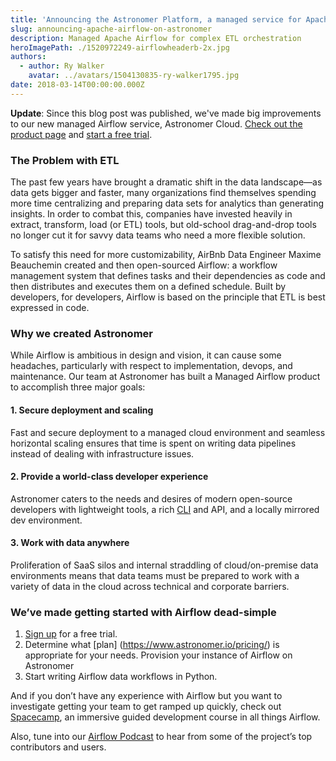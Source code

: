 ```yaml
---
title: 'Announcing the Astronomer Platform, a managed service for Apache Airflow'
slug: announcing-apache-airflow-on-astronomer
description: Managed Apache Airflow for complex ETL orchestration
heroImagePath: ./1520972249-airflowheaderb-2x.jpg
authors:
  - author: Ry Walker
    avatar: ../avatars/1504130835-ry-walker1795.jpg
date: 2018-03-14T00:00:00.000Z
---
```


**Update**: Since this blog post was published, we've made big improvements to our new managed Airflow service, Astronomer Cloud. [Check out the product page](https://astronomer.io/cloud) and [start a free trial](https://www.astronomer.io/trial/).

### The Problem with ETL

The past few years have brought a dramatic shift in the data landscape—as data gets bigger and faster, many organizations find themselves spending more time centralizing and preparing data sets for analytics than generating insights. In order to combat this, companies have invested heavily in extract, transform, load (or ETL) tools, but old-school drag-and-drop tools no longer cut it for savvy data teams who need a more flexible solution. 

To satisfy this need for more customizability, AirBnb Data Engineer Maxime Beauchemin created and then open-sourced Airflow: a workflow management system that defines tasks and their dependencies as code and then distributes and executes them on a defined schedule. Built by developers, for developers, Airflow is based on the principle that ETL is best expressed in code.

### Why we created Astronomer

While Airflow is ambitious in design and vision, it can cause some headaches, particularly with respect to implementation, devops, and maintenance. Our team at Astronomer has built a Managed Airflow product to accomplish three major goals:

#### 1. Secure deployment and scaling

Fast and secure deployment to a managed cloud environment and seamless horizontal scaling ensures that time is spent on writing data pipelines instead of dealing with infrastructure issues.

#### 2. Provide a world-class developer experience

Astronomer caters to the needs and desires of modern open-source developers with lightweight tools, a rich [CLI](https://www.astronomer.io/docs/cli-quickstart/) and API, and a locally mirrored dev environment.

#### 3. Work with data anywhere

Proliferation of SaaS silos and internal straddling of cloud/on-premise data environments means that data teams must be prepared to work with a variety of data in the cloud across technical and corporate barriers.

### We’ve made getting started with Airflow dead-simple

1. [Sign up](https://www.astronomer.io/trial/) for a free trial.
1. Determine what [plan] (https://www.astronomer.io/pricing/) is appropriate for your needs.
Provision your instance of Airflow on Astronomer
1. Start writing Airflow data workflows in Python.

And if you don’t have any experience with Airflow but you want to investigate getting your team to get ramped up quickly, check out [Spacecamp](https://www.astronomer.io/blog/announcing-astronomer-spacecamp/), an immersive guided development course in all things Airflow. 

Also, tune into our [Airflow Podcast](https://soundcloud.com/the-airflow-podcast) to hear from some of the project’s top contributors and users. 
